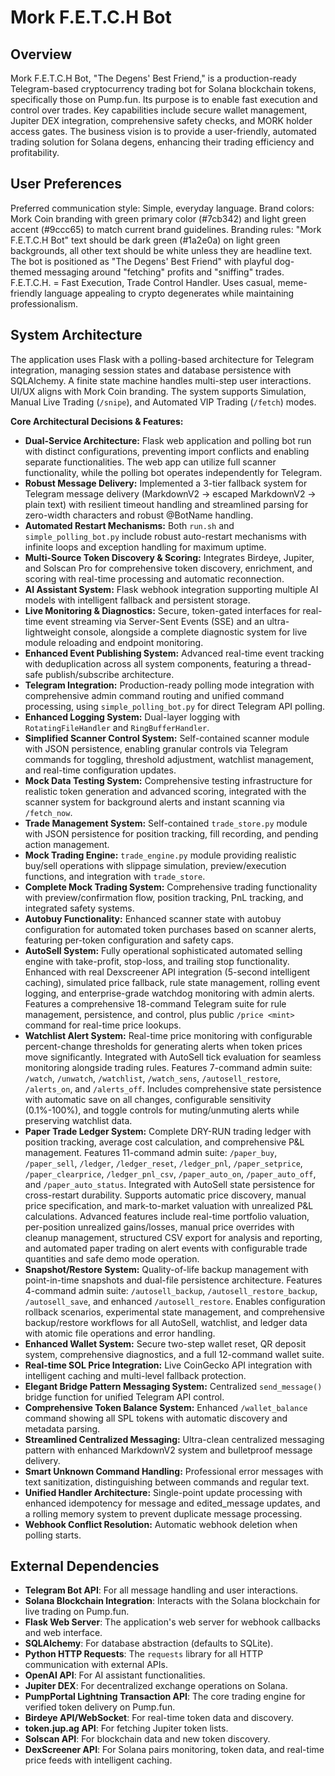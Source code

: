 # Mork F.E.T.C.H Bot

## Overview
Mork F.E.T.C.H Bot, "The Degens' Best Friend," is a production-ready Telegram-based cryptocurrency trading bot for Solana blockchain tokens, specifically those on Pump.fun. Its purpose is to enable fast execution and control over trades. Key capabilities include secure wallet management, Jupiter DEX integration, comprehensive safety checks, and MORK holder access gates. The business vision is to provide a user-friendly, automated trading solution for Solana degens, enhancing their trading efficiency and profitability.

## User Preferences
Preferred communication style: Simple, everyday language.
Brand colors: Mork Coin branding with green primary color (#7cb342) and light green accent (#9ccc65) to match current brand guidelines.
Branding rules: "Mork F.E.T.C.H Bot" text should be dark green (#1a2e0a) on light green backgrounds, all other text should be white unless they are headline text. The bot is positioned as "The Degens' Best Friend" with playful dog-themed messaging around "fetching" profits and "sniffing" trades. F.E.T.C.H. = Fast Execution, Trade Control Handler. Uses casual, meme-friendly language appealing to crypto degenerates while maintaining professionalism.

## System Architecture
The application uses Flask with a polling-based architecture for Telegram integration, managing session states and database persistence with SQLAlchemy. A finite state machine handles multi-step user interactions. UI/UX aligns with Mork Coin branding. The system supports Simulation, Manual Live Trading (`/snipe`), and Automated VIP Trading (`/fetch`) modes.

**Core Architectural Decisions & Features:**
- **Dual-Service Architecture:** Flask web application and polling bot run with distinct configurations, preventing import conflicts and enabling separate functionalities. The web app can utilize full scanner functionality, while the polling bot operates independently for Telegram.
- **Robust Message Delivery:** Implemented a 3-tier fallback system for Telegram message delivery (MarkdownV2 → escaped MarkdownV2 → plain text) with resilient timeout handling and streamlined parsing for zero-width characters and robust @BotName handling.
- **Automated Restart Mechanisms:** Both `run.sh` and `simple_polling_bot.py` include robust auto-restart mechanisms with infinite loops and exception handling for maximum uptime.
- **Multi-Source Token Discovery & Scoring:** Integrates Birdeye, Jupiter, and Solscan Pro for comprehensive token discovery, enrichment, and scoring with real-time processing and automatic reconnection.
- **AI Assistant System:** Flask webhook integration supporting multiple AI models with intelligent fallback and persistent storage.
- **Live Monitoring & Diagnostics:** Secure, token-gated interfaces for real-time event streaming via Server-Sent Events (SSE) and an ultra-lightweight console, alongside a complete diagnostic system for live module reloading and endpoint monitoring.
- **Enhanced Event Publishing System:** Advanced real-time event tracking with deduplication across all system components, featuring a thread-safe publish/subscribe architecture.
- **Telegram Integration:** Production-ready polling mode integration with comprehensive admin command routing and unified command processing, using `simple_polling_bot.py` for direct Telegram API polling.
- **Enhanced Logging System:** Dual-layer logging with `RotatingFileHandler` and `RingBufferHandler`.
- **Simplified Scanner Control System:** Self-contained scanner module with JSON persistence, enabling granular controls via Telegram commands for toggling, threshold adjustment, watchlist management, and real-time configuration updates.
- **Mock Data Testing System:** Comprehensive testing infrastructure for realistic token generation and advanced scoring, integrated with the scanner system for background alerts and instant scanning via `/fetch_now`.
- **Trade Management System:** Self-contained `trade_store.py` module with JSON persistence for position tracking, fill recording, and pending action management.
- **Mock Trading Engine:** `trade_engine.py` module providing realistic buy/sell operations with slippage simulation, preview/execution functions, and integration with `trade_store`.
- **Complete Mock Trading System:** Comprehensive trading functionality with preview/confirmation flow, position tracking, PnL tracking, and integrated safety systems.
- **Autobuy Functionality:** Enhanced scanner state with autobuy configuration for automated token purchases based on scanner alerts, featuring per-token configuration and safety caps.
- **AutoSell System:** Fully operational sophisticated automated selling engine with take-profit, stop-loss, and trailing stop functionality. Enhanced with real Dexscreener API integration (5-second intelligent caching), simulated price fallback, rule state management, rolling event logging, and enterprise-grade watchdog monitoring with admin alerts. Features a comprehensive 18-command Telegram suite for rule management, persistence, and control, plus public `/price <mint>` command for real-time price lookups.
- **Watchlist Alert System:** Real-time price monitoring with configurable percent-change thresholds for generating alerts when token prices move significantly. Integrated with AutoSell tick evaluation for seamless monitoring alongside trading rules. Features 7-command admin suite: `/watch`, `/unwatch`, `/watchlist`, `/watch_sens`, `/autosell_restore`, `/alerts_on`, and `/alerts_off`. Includes comprehensive state persistence with automatic save on all changes, configurable sensitivity (0.1%-100%), and toggle controls for muting/unmuting alerts while preserving watchlist data.
- **Paper Trade Ledger System:** Complete DRY-RUN trading ledger with position tracking, average cost calculation, and comprehensive P&L management. Features 11-command admin suite: `/paper_buy`, `/paper_sell`, `/ledger`, `/ledger_reset`, `/ledger_pnl`, `/paper_setprice`, `/paper_clearprice`, `/ledger_pnl_csv`, `/paper_auto_on`, `/paper_auto_off`, and `/paper_auto_status`. Integrated with AutoSell state persistence for cross-restart durability. Supports automatic price discovery, manual price specification, and mark-to-market valuation with unrealized P&L calculations. Advanced features include real-time portfolio valuation, per-position unrealized gains/losses, manual price overrides with cleanup management, structured CSV export for analysis and reporting, and automated paper trading on alert events with configurable trade quantities and safe demo mode operation.
- **Snapshot/Restore System:** Quality-of-life backup management with point-in-time snapshots and dual-file persistence architecture. Features 4-command admin suite: `/autosell_backup`, `/autosell_restore_backup`, `/autosell_save`, and enhanced `/autosell_restore`. Enables configuration rollback scenarios, experimental state management, and comprehensive backup/restore workflows for all AutoSell, watchlist, and ledger data with atomic file operations and error handling.
- **Enhanced Wallet System:** Secure two-step wallet reset, QR deposit system, comprehensive diagnostics, and a full 12-command wallet suite.
- **Real-time SOL Price Integration:** Live CoinGecko API integration with intelligent caching and multi-level fallback protection.
- **Elegant Bridge Pattern Messaging System:** Centralized `send_message()` bridge function for unified Telegram API control.
- **Comprehensive Token Balance System:** Enhanced `/wallet_balance` command showing all SPL tokens with automatic discovery and metadata parsing.
- **Streamlined Centralized Messaging:** Ultra-clean centralized messaging pattern with enhanced MarkdownV2 system and bulletproof message delivery.
- **Smart Unknown Command Handling:** Professional error messages with text sanitization, distinguishing between commands and regular text.
- **Unified Handler Architecture:** Single-point update processing with enhanced idempotency for message and edited_message updates, and a rolling memory system to prevent duplicate message processing.
- **Webhook Conflict Resolution:** Automatic webhook deletion when polling starts.

## External Dependencies
- **Telegram Bot API**: For all message handling and user interactions.
- **Solana Blockchain Integration**: Interacts with the Solana blockchain for live trading on Pump.fun.
- **Flask Web Server**: The application's web server for webhook callbacks and web interface.
- **SQLAlchemy**: For database abstraction (defaults to SQLite).
- **Python HTTP Requests**: The `requests` library for all HTTP communication with external APIs.
- **OpenAI API**: For AI assistant functionalities.
- **Jupiter DEX**: For decentralized exchange operations on Solana.
- **PumpPortal Lightning Transaction API**: The core trading engine for verified token delivery on Pump.fun.
- **Birdeye API/WebSocket**: For real-time token data and discovery.
- **token.jup.ag API**: For fetching Jupiter token lists.
- **Solscan API**: For blockchain data and new token discovery.
- **DexScreener API**: For Solana pairs monitoring, token data, and real-time price feeds with intelligent caching.